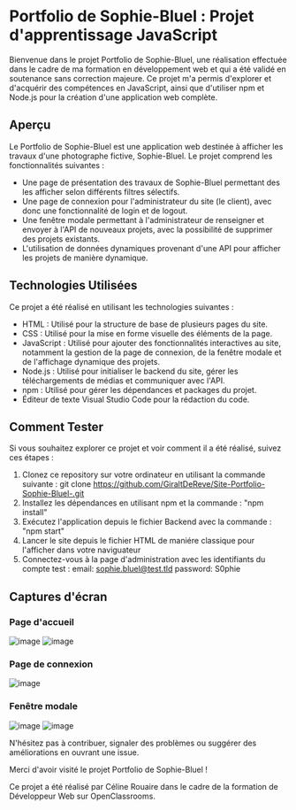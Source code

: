 # Portfolio de Sophie-Bluel : Projet d'apprentissage JavaScript

Bienvenue dans le projet Portfolio de Sophie-Bluel, une réalisation effectuée dans le cadre de ma formation en développement web et qui a été validé en soutenance sans correction majeure.
Ce projet m'a permis d'explorer et d'acquérir des compétences en JavaScript, ainsi que d'utiliser npm et Node.js pour la création d'une application web complète.

## Aperçu

Le Portfolio de Sophie-Bluel est une application web destinée à afficher les travaux d'une photographe fictive, Sophie-Bluel. Le projet comprend les fonctionnalités suivantes :

- Une page de présentation des travaux de Sophie-Bluel permettant des les afficher selon différents filtres sélectifs.
- Une page de connexion pour l'administrateur du site (le client), avec donc une fonctionnalité de login et de logout. 
- Une fenêtre modale permettant à l'administrateur de renseigner et envoyer à l'API de nouveaux projets, avec la possibilité de supprimer des projets existants.
- L'utilisation de données dynamiques provenant d'une API pour afficher les projets de manière dynamique.

## Technologies Utilisées

Ce projet a été réalisé en utilisant les technologies suivantes :

- HTML : Utilisé pour la structure de base de plusieurs pages du site.
- CSS : Utilisé pour la mise en forme visuelle des éléments de la page.
- JavaScript : Utilisé pour ajouter des fonctionnalités interactives au site, notamment la gestion de la page de connexion, de la fenêtre modale et de l'affichage dynamique des projets.
- Node.js : Utilisé pour initialiser le backend du site, gérer les téléchargements de médias et communiquer avec l'API.
- npm : Utilisé pour gérer les dépendances et packages du projet.
- Éditeur de texte Visual Studio Code pour la rédaction du code.

## Comment Tester

Si vous souhaitez explorer ce projet et voir comment il a été réalisé, suivez ces étapes :

1. Clonez ce repository sur votre ordinateur en utilisant la commande suivante :
git clone https://github.com/GiraltDeReve/Site-Portfolio-Sophie-Bluel-.git
2. Installez les dépendances en utilisant npm et la commande : "npm install"
3. Exécutez l'application depuis le fichier Backend avec la commande : "npm start"
4. Lancer le site depuis le fichier HTML de maniére classique pour l'afficher dans votre naviguateur
5. Connectez-vous à la page d'administration avec les identifiants du compte test :
email: sophie.bluel@test.tld
password: S0phie 


## Captures d'écran

### Page d'accueil

![image](https://github.com/GiraltDeReve/Site-Portfolio-Sophie-Bluel-/assets/113437966/5c8c0cd1-db13-4675-873a-7f64c4dbe707)
![image](https://github.com/GiraltDeReve/Site-Portfolio-Sophie-Bluel-/assets/113437966/0817aeea-a228-4e6a-b016-548e56ad9891)

### Page de connexion

![image](https://github.com/GiraltDeReve/Site-Portfolio-Sophie-Bluel-/assets/113437966/edabd72d-e98a-4cb5-acc8-b8d68f82da25)

### Fenêtre modale

![image](https://github.com/GiraltDeReve/Site-Portfolio-Sophie-Bluel-/assets/113437966/ded2f473-c108-4a5c-9c51-ccc3cf87489f)
![image](https://github.com/GiraltDeReve/Site-Portfolio-Sophie-Bluel-/assets/113437966/d215a673-f561-4d07-9458-2db4c7447b0c)

N'hésitez pas à contribuer, signaler des problèmes ou suggérer des améliorations en ouvrant une issue.

Merci d'avoir visité le projet Portfolio de Sophie-Bluel !

Ce projet a été réalisé par Céline Rouaire dans le cadre de la formation de Développeur Web sur OpenClassrooms.
